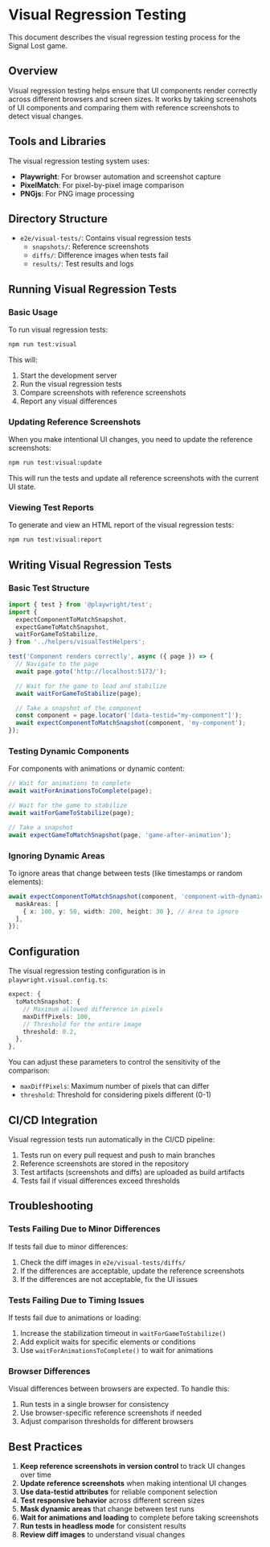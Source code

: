 # Visual Regression Testing

This document describes the visual regression testing process for the Signal Lost game.

## Overview

Visual regression testing helps ensure that UI components render correctly across different browsers and screen sizes. It works by taking screenshots of UI components and comparing them with reference screenshots to detect visual changes.

## Tools and Libraries

The visual regression testing system uses:

- **Playwright**: For browser automation and screenshot capture
- **PixelMatch**: For pixel-by-pixel image comparison
- **PNGjs**: For PNG image processing

## Directory Structure

- `e2e/visual-tests/`: Contains visual regression tests
  - `snapshots/`: Reference screenshots
  - `diffs/`: Difference images when tests fail
  - `results/`: Test results and logs

## Running Visual Regression Tests

### Basic Usage

To run visual regression tests:

```bash
npm run test:visual
```

This will:

1. Start the development server
2. Run the visual regression tests
3. Compare screenshots with reference screenshots
4. Report any visual differences

### Updating Reference Screenshots

When you make intentional UI changes, you need to update the reference screenshots:

```bash
npm run test:visual:update
```

This will run the tests and update all reference screenshots with the current UI state.

### Viewing Test Reports

To generate and view an HTML report of the visual regression tests:

```bash
npm run test:visual:report
```

## Writing Visual Regression Tests

### Basic Test Structure

```typescript
import { test } from '@playwright/test';
import {
  expectComponentToMatchSnapshot,
  expectGameToMatchSnapshot,
  waitForGameToStabilize,
} from '../helpers/visualTestHelpers';

test('Component renders correctly', async ({ page }) => {
  // Navigate to the page
  await page.goto('http://localhost:5173/');

  // Wait for the game to load and stabilize
  await waitForGameToStabilize(page);

  // Take a snapshot of the component
  const component = page.locator('[data-testid="my-component"]');
  await expectComponentToMatchSnapshot(component, 'my-component');
});
```

### Testing Dynamic Components

For components with animations or dynamic content:

```typescript
// Wait for animations to complete
await waitForAnimationsToComplete(page);

// Wait for the game to stabilize
await waitForGameToStabilize(page);

// Take a snapshot
await expectGameToMatchSnapshot(page, 'game-after-animation');
```

### Ignoring Dynamic Areas

To ignore areas that change between tests (like timestamps or random elements):

```typescript
await expectComponentToMatchSnapshot(component, 'component-with-dynamic-area', {
  maskAreas: [
    { x: 100, y: 50, width: 200, height: 30 }, // Area to ignore
  ],
});
```

## Configuration

The visual regression testing configuration is in `playwright.visual.config.ts`:

```typescript
expect: {
  toMatchSnapshot: {
    // Maximum allowed difference in pixels
    maxDiffPixels: 100,
    // Threshold for the entire image
    threshold: 0.2,
  },
},
```

You can adjust these parameters to control the sensitivity of the comparison:

- `maxDiffPixels`: Maximum number of pixels that can differ
- `threshold`: Threshold for considering pixels different (0-1)

## CI/CD Integration

Visual regression tests run automatically in the CI/CD pipeline:

1. Tests run on every pull request and push to main branches
2. Reference screenshots are stored in the repository
3. Test artifacts (screenshots and diffs) are uploaded as build artifacts
4. Tests fail if visual differences exceed thresholds

## Troubleshooting

### Tests Failing Due to Minor Differences

If tests fail due to minor differences:

1. Check the diff images in `e2e/visual-tests/diffs/`
2. If the differences are acceptable, update the reference screenshots
3. If the differences are not acceptable, fix the UI issues

### Tests Failing Due to Timing Issues

If tests fail due to animations or loading:

1. Increase the stabilization timeout in `waitForGameToStabilize()`
2. Add explicit waits for specific elements or conditions
3. Use `waitForAnimationsToComplete()` to wait for animations

### Browser Differences

Visual differences between browsers are expected. To handle this:

1. Run tests in a single browser for consistency
2. Use browser-specific reference screenshots if needed
3. Adjust comparison thresholds for different browsers

## Best Practices

1. **Keep reference screenshots in version control** to track UI changes over time
2. **Update reference screenshots** when making intentional UI changes
3. **Use data-testid attributes** for reliable component selection
4. **Test responsive behavior** across different screen sizes
5. **Mask dynamic areas** that change between test runs
6. **Wait for animations and loading** to complete before taking screenshots
7. **Run tests in headless mode** for consistent results
8. **Review diff images** to understand visual changes
